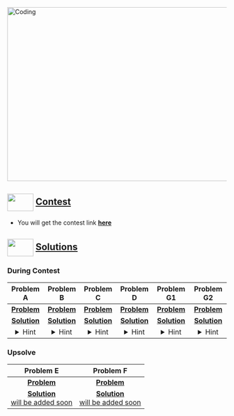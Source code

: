 <img alt="Coding" width="800px" height="400px" src="https://cdn.dribbble.com/users/1959912/screenshots/6463995/competition_dribbble.gif">

## <img src = "https://cdn.dribbble.com/users/2131993/screenshots/4948736/media/421d4ed2f3d23c73d64d20963f61f422.gif" align = "center" width = "60px" height = "40px"> [Contest](#contest)
- You will get the contest link [**here**](https://codeforces.com/contest/1807)


## <img src = "https://cdn.dribbble.com/users/1138721/screenshots/10809828/media/478d32b2e65c8c3194b7f2154e179231.gif" align = "center" width = "60px" height = "40px"> [Solutions](#solutions)

### During Contest
|**Problem A**|**Problem B**|**Problem C**|**Problem D**|**Problem G1**|**Problem G2**|
|:--:|:--:|:--:|:--:|:--:|:--:|
|[**Problem**](https://codeforces.com/contest/1807/problem/A)|[**Problem**](https://codeforces.com/contest/1807/problem/B)|[**Problem**](https://codeforces.com/contest/1807/problem/C)|[**Problem**](https://codeforces.com/contest/1807/problem/D)|[**Problem**](https://codeforces.com/contest/1807/problem/G1)|[**Problem**](https://codeforces.com/contest/1807/problem/G2)|
|[**Solution**](https://github.com/khalid586/Live-and-Virtual-Contests/blob/main/LIve%20Contests/CF%20Round%20859/CF%201807A.cpp)| [**Solution**](https://github.com/khalid586/Live-and-Virtual-Contests/blob/main/LIve%20Contests/CF%20Round%20859/CF%201807B.cpp)| [**Solution**](https://github.com/khalid586/Live-and-Virtual-Contests/blob/main/LIve%20Contests/CF%20Round%20859/CF%201807C.cpp)|[**Solution**](https://github.com/khalid586/Live-and-Virtual-Contests/blob/main/LIve%20Contests/CF%20Round%20859/CF%201807D.cpp)|[**Solution**](https://github.com/khalid586/Live-and-Virtual-Contests/blob/main/LIve%20Contests/CF%20Round%20859/CF%201807G1.cpp)|[**Solution**](https://github.com/khalid586/Live-and-Virtual-Contests/blob/main/LIve%20Contests/CF%20Round%20859/CF%201807G2.cpp)|
|<details> <summary> Hint</summary> Simply check if a+b is equal to c or not . If yes then print + ,else print - </details>|<details> <summary> Hint</summary> Simply check if the sum of even numbers is greater than the sum of odd numbers or not then print yes or no according to that.</details>| <details> <summary> Hint</summary> You have to check whether there is any character for which the difference between two consecutive indexes in odd or not. If there exists any such character then the answer will be no (beacause it impossible to construct such binary string with altering 1 and 0)otherwise yes.</details> | <details> <summary> Hint</summary> Use prefix sum.</details> |  <details> <summary> Hint</summary> Think solving the problem using prefix sum.</details> |  <details> <summary> Hint</summary> Think solving the problem using prefix sum.</details> |


### Upsolve

|**Problem E**|**Problem F**|
|:--:|:--:|
[**Problem**](https://codeforces.com/contest/1807/problem/E)|[**Problem**](https://codeforces.com/contest/1807/problem/F)|
|[**Solution**<br> will be added soon]()| [**Solution**<br> will be added soon]()| [**Solution**]()|